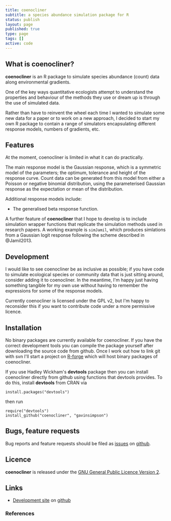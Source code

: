 ```yaml
---
title: coenocliner
subtitle: a species abundance simulation package for R
status: publish
layout: page
published: true
type: page
tags: []
active: code
---
```


## What is coenocliner?

**coenocliner** is an R package to simulate species abundance (count) 
data along environmental gradients.

One of the key ways quantitative ecologists attempt to understand 
the properties and behaviour of the methods they use or dream up is 
through the use of simulated data.

Rather than have to reinvent the wheel each time I wanted to simulate 
some new data for a paper or to work on a new approach, I decided to 
start my own R package to contain a range of simulators encapsulating 
different response models, numbers of gradients, etc.

## Features

At the moment, coenocliner is limited in what it can do practically. 

The main response model is the Gaussian response, which is a 
symmetric model of the parameters; the optimum, tolerance and height 
of the response curve. Count data can be generated from this model 
from either a Poisson or negative binomial distribution, using the 
parameterised Gaussian response as the expectation or mean of the 
distribution.

Additional response models include:

 * The generalised beta response function.

A further feature of **coenocliner** that I hope to develop is to 
include simulation  wrapper functions that replicate the simulation 
methods used in research papers. A working example is `simJamil`, 
which produces simlations from a Gaussian logit response following 
the scheme described in @Jamil2013.
 
## Development

I would like to see coenocliner be as inclusive as possible; if you 
have code to simulate ecological species or community data that is 
just sitting around, consider adding it to coenocliner. In the 
meantime, I'm happy just having something tangible for my own use 
without having to remember the expressions for some of the response 
models.

Currently coenocliner is licensed under the GPL v2, but I'm happy to 
reconsider this if you want to contribute code under a more permissive 
licence.

## Installation

No binary packages are currently available for coenocliner. If you have 
the correct development tools you can compile the package yourself 
after downloading the source code from github. Once I work out how to 
link git with svn I'll start a project on 
[R-forge](http://r-forge.r-project.org) which will host binary packages 
of coenocliner.

If you use Hadley Wickham's **devtools** package then you 
can install coenocliner directly from github using functions that 
devtools provides. To do this, install **devtools** from CRAN via

    install.packages("devtools")

then run

    require("devtools")
    install_github("coenocliner", "gavinsimpson")

## Bugs, feature requests
Bug reports and feature requests should be filed as [issues](https://github.com/gavinsimpson/coenocliner/issues) on [github](https://github.com).

## Licence
**coenocliner** is released under the [GNU General Public Licence Version 2](http://www.gnu.org/licenses/gpl-2.0.html).

## Links

 * [Development site](https://github.com/gavinsimpson/coenocliner/) on [github](https://github.com)

### References
